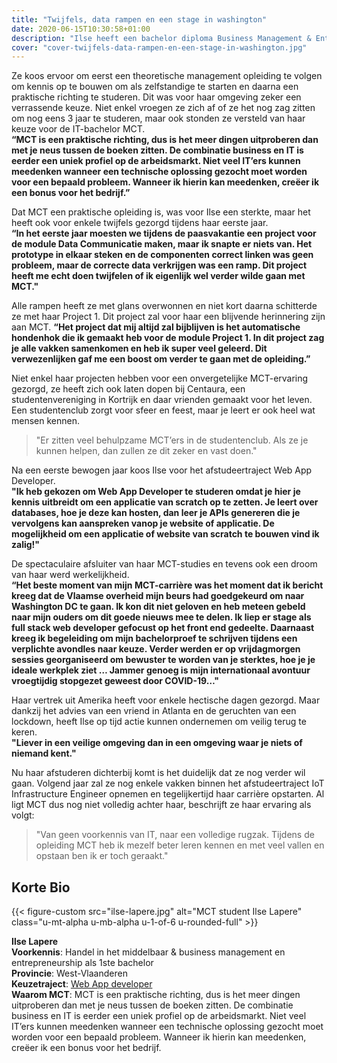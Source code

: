 ```yaml
---
title: "Twijfels, data rampen en een stage in washington"
date: 2020-06-15T10:30:58+01:00
description: "Ilse heeft een bachelor diploma Business Management & Entrepreneurship op zak, maar wist al voor ze daar startte dat ze voor de extra bacheloropleiding MCT zou gaan."
cover: "cover-twijfels-data-rampen-en-een-stage-in-washington.jpg"
---
```


Ze koos ervoor om eerst een theoretische management opleiding te volgen om kennis op te bouwen om als zelfstandige te starten en daarna een praktische richting te studeren. Dit was voor haar omgeving zeker een verrassende keuze. Niet enkel vroegen ze zich af of ze het nog zag zitten om nog eens 3 jaar te studeren, maar ook stonden ze versteld van haar keuze voor de IT-bachelor MCT.  
__“MCT is een praktische richting, dus is het meer dingen uitproberen dan met je neus tussen de boeken zitten. De combinatie business en IT is eerder een uniek profiel op de arbeidsmarkt. Niet veel IT’ers kunnen meedenken wanneer een technische oplossing gezocht moet worden voor een bepaald probleem. Wanneer ik hierin kan meedenken, creëer ik een bonus voor het bedrijf.”__

Dat MCT een praktische opleiding is, was voor Ilse een sterkte, maar het heeft ook voor enkele twijfels gezorgd tijdens haar eerste jaar.    
__“In het eerste jaar moesten we tijdens de paasvakantie een project voor de module Data Communicatie maken, maar ik snapte er niets van. Het prototype in elkaar steken en de componenten correct linken was geen probleem, maar de correcte data verkrijgen was een ramp. Dit project heeft me echt doen twijfelen of ik eigenlijk wel verder wilde gaan met MCT."__

Alle rampen heeft ze met glans overwonnen en niet kort daarna schitterde ze met haar Project 1. Dit project zal voor haar een blijvende herinnering zijn aan MCT.
__“Het project dat mij altijd zal bijblijven is het automatische hondenhok die ik gemaakt heb voor de module Project 1. In dit project zag je alle vakken samenkomen en heb ik super veel geleerd. Dit verwezenlijken gaf me een boost om verder te gaan met de opleiding.”__

Niet enkel haar projecten hebben voor een onvergetelijke MCT-ervaring gezorgd, ze heeft zich ook laten dopen bij Centaura, een studentenvereniging in Kortrijk en daar vrienden gemaakt voor het leven. Een studentenclub zorgt voor sfeer en feest, maar je leert er ook heel wat mensen kennen.  

> "Er zitten veel behulpzame MCT’ers in de studentenclub. Als ze je kunnen helpen, dan zullen ze dit zeker en vast doen."

Na een eerste bewogen jaar koos Ilse voor het afstudeertraject Web App Developer.  
__"Ik heb gekozen om Web App Developer te studeren omdat je hier je kennis uitbreidt om een applicatie van scratch op te zetten. Je leert  over databases, hoe je deze kan hosten, dan leer je APIs genereren die je vervolgens kan aanspreken vanop je website of applicatie. De mogelijkheid om een applicatie of website van scratch te bouwen vind ik zalig!"__

De spectaculaire afsluiter van haar MCT-studies en tevens ook een droom van haar werd werkelijkheid.  
__“Het beste moment van mijn MCT-carrière was het moment dat ik bericht kreeg dat de Vlaamse overheid mijn beurs had goedgekeurd om naar Washington DC te gaan. Ik kon dit niet geloven en heb meteen gebeld naar mijn ouders om dit goede nieuws mee te delen. Ik liep er stage als full stack web developer gefocust op het front end gedeelte. Daarnaast kreeg ik begeleiding om mijn bachelorproef te schrijven tijdens een verplichte avondles naar keuze. Verder werden er op vrijdagmorgen sessies georganiseerd om bewuster te worden van je sterktes, hoe je je ideale werkplek ziet … Jammer genoeg is mijn internationaal avontuur vroegtijdig stopgezet geweest door COVID-19…"__

Haar vertrek uit Amerika heeft voor enkele hectische dagen gezorgd. Maar dankzij het advies van een vriend in Atlanta en de geruchten van een lockdown, heeft Ilse op tijd actie kunnen ondernemen om veilig terug te keren.  
__"Liever in een veilige omgeving dan in een omgeving waar je niets of niemand kent."__

Nu haar afstuderen dichterbij komt is het duidelijk dat ze nog verder wil gaan. Volgend jaar zal ze nog enkele vakken binnen het afstudeertraject IoT Infrastructure Engineer opnemen en tegelijkertijd haar carrière opstarten. Al ligt MCT dus nog niet volledig achter haar, beschrijft ze haar ervaring als volgt:  

> "Van geen voorkennis van IT, naar een volledige rugzak. Tijdens de opleiding MCT heb ik mezelf beter leren kennen en met veel vallen en opstaan ben ik er toch geraakt."

## Korte Bio

{{< figure-custom src="ilse-lapere.jpg" alt="MCT student Ilse Lapere" class="u-mt-alpha u-mb-alpha u-1-of-6 u-rounded-full" >}}

**Ilse Lapere**  
**Voorkennis**: Handel in het middelbaar & business management en entrepreneurship als 1ste bachelor  
**Provincie**: West-Vlaanderen  
**Keuzetraject**: [Web App developer](/programma/next-web-creator/)  
**Waarom MCT**: MCT is een praktische richting, dus is het meer dingen uitproberen dan met je neus tussen de boeken zitten. De combinatie business en IT is eerder een uniek profiel op de arbeidsmarkt. Niet veel IT’ers kunnen meedenken wanneer een technische oplossing gezocht moet worden voor een bepaald probleem. Wanneer ik hierin kan meedenken, creëer ik een bonus voor het bedrijf. 
